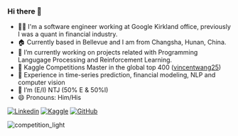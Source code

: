 ### Hi there 👋

<!--
**VincentWang25/VincentWang25** is a ✨ _special_ ✨ repository because its `README.md` (this file) appears on your GitHub profile.

Here are some ideas to get you started:

- 🔭 I’m currently working on ...
- 🌱 I’m currently learning ...
- 👯 I’m looking to collaborate on ...
- 🤔 I’m looking for help with ...
- 💬 Ask me about ...
- 📫 How to reach me: ...
- 😄 Pronouns: ...
- ⚡ Fun fact: ...
-->


- 🧑‍💻 I'm a software engineer working at Google Kirkland office, previously I was a quant in financial industry.
- 🏠 Currently based in Bellevue and I am from Changsha, Hunan, China.
- 🌱 I’m currently working on projects related with Programming Langugage Processing and Reinforcement Learning.
- 🏅 Kaggle Competitions Master in the global top 400 ([vincentwang25](https://www.kaggle.com/vincentwang25))
- 🤖 Experience in time-series prediction, financial modeling, NLP and computer vision
- 🤔 I’m (E/I) NTJ (50% E & 50%I) <!-- with Top 5 strength (LEARNER | RESPONSIBILITY | ACHIEVER | FOCUS | ANALYTICAL) according to [CliftonStrengths](https://www.gallup.com/cliftonstrengths/en/252137/home.aspx) test -->
- 😄 Pronouns: Him/His

[![Linkedin](https://img.shields.io/badge/-LinkedIn-306EA8?style=flat&logo=Linkedin&logoColor=white&link=https://www.linkedin.com/in/anjum-sayed//)](https://www.linkedin.com/in/ziyuewang0125/) 
[![Kaggle](https://img.shields.io/badge/-Kaggle-5DB0DB?style=flat&logo=Kaggle&logoColor=white&link=https://www.kaggle.com/anjum48)](https://www.kaggle.com/vincentwang25)
[![GitHub](https://img.shields.io/badge/-GitHub-2F2F2F?style=flat&logo=github&logoColor=white&link=https://www.github.com/anjum48)](https://github.com/VincentWang25)

![competition_light](https://road-to-kaggle-grandmaster.vercel.app/api/badges/VincentWang25/competition/light)
<!-- ![dataset](https://road-to-kaggle-grandmaster.vercel.app/api/badges/VincentWang25/dataset/light)
![notebook](https://road-to-kaggle-grandmaster.vercel.app/api/badges/VincentWang25/notebook/light)
![discussion](https://road-to-kaggle-grandmaster.vercel.app/api/badges/VincentWang25/discussion/light)
![GitHub stats](https://github-readme-stats.vercel.app/api?username=VincentWang25&show_icons=true&count_private=true&theme=algolia&hide_rank=true&custom_title=GitHub%20Stats&include_all_commits=true&hide=issues&hide_title=true)
-->
<!-- ![Languages](https://github-readme-stats.vercel.app/api/top-langs/?username=anjum48&layout=compact&hide=jupyter%20notebook&theme=algolia&custom_title=Top%20Languages&langs_count=4) -->
